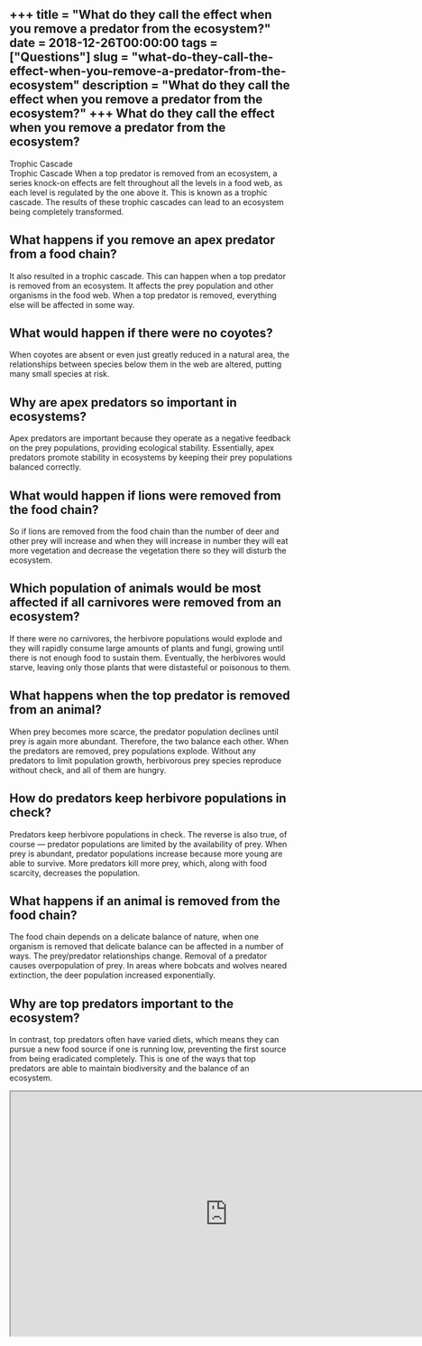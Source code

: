 +++
title = "What do they call the effect when you remove a predator from the ecosystem?"
date = 2018-12-26T00:00:00
tags = ["Questions"]
slug = "what-do-they-call-the-effect-when-you-remove-a-predator-from-the-ecosystem"
description = "What do they call the effect when you remove a predator from the ecosystem?"
+++
What do they call the effect when you remove a predator from the ecosystem?
---------------------------------------------------------------------------

Trophic Cascade  
Trophic Cascade When a top predator is removed from an ecosystem, a series knock-on effects are felt throughout all the levels in a food web, as each level is regulated by the one above it. This is known as a trophic cascade. The results of these trophic cascades can lead to an ecosystem being completely transformed.

What happens if you remove an apex predator from a food chain?
--------------------------------------------------------------

It also resulted in a trophic cascade. This can happen when a top predator is removed from an ecosystem. It affects the prey population and other organisms in the food web. When a top predator is removed, everything else will be affected in some way.

What would happen if there were no coyotes?
-------------------------------------------

When coyotes are absent or even just greatly reduced in a natural area, the relationships between species below them in the web are altered, putting many small species at risk.

Why are apex predators so important in ecosystems?
--------------------------------------------------

Apex predators are important because they operate as a negative feedback on the prey populations, providing ecological stability. Essentially, apex predators promote stability in ecosystems by keeping their prey populations balanced correctly.

What would happen if lions were removed from the food chain?
------------------------------------------------------------

So if lions are removed from the food chain than the number of deer and other prey will increase and when they will increase in number they will eat more vegetation and decrease the vegetation there so they will disturb the ecosystem.

Which population of animals would be most affected if all carnivores were removed from an ecosystem?
----------------------------------------------------------------------------------------------------

If there were no carnivores, the herbivore populations would explode and they will rapidly consume large amounts of plants and fungi, growing until there is not enough food to sustain them. Eventually, the herbivores would starve, leaving only those plants that were distasteful or poisonous to them.

What happens when the top predator is removed from an animal?
-------------------------------------------------------------

When prey becomes more scarce, the predator population declines until prey is again more abundant. Therefore, the two balance each other. When the predators are removed, prey populations explode. Without any predators to limit population growth, herbivorous prey species reproduce without check, and all of them are hungry.

How do predators keep herbivore populations in check?
-----------------------------------------------------

Predators keep herbivore populations in check. The reverse is also true, of course — predator populations are limited by the availability of prey. When prey is abundant, predator populations increase because more young are able to survive. More predators kill more prey, which, along with food scarcity, decreases the population.

What happens if an animal is removed from the food chain?
---------------------------------------------------------

The food chain depends on a delicate balance of nature, when one organism is removed that delicate balance can be affected in a number of ways. The prey/predator relationships change. Removal of a predator causes overpopulation of prey. In areas where bobcats and wolves neared extinction, the deer population increased exponentially.

Why are top predators important to the ecosystem?
-------------------------------------------------

In contrast, top predators often have varied diets, which means they can pursue a new food source if one is running low, preventing the first source from being eradicated completely. This is one of the ways that top predators are able to maintain biodiversity and the balance of an ecosystem.

<iframe allow="accelerometer; autoplay; clipboard-write; encrypted-media; gyroscope; picture-in-picture" allowfullscreen="" class="__youtube_prefs__  epyt-is-override  no-lazyload" data-no-lazy="1" data-origheight="433" data-origwidth="770" data-skipgform_ajax_framebjll="" height="433" id="_ytid_13491" loading="lazy" src="https://www.youtube.com/embed/tAzxkDQFPe0?enablejsapi=1&autoplay=0&cc_load_policy=0&cc_lang_pref=&iv_load_policy=1&loop=0&modestbranding=0&rel=1&fs=1&playsinline=0&autohide=2&theme=dark&color=red&controls=1&" title="YouTube player" width="770"></iframe>